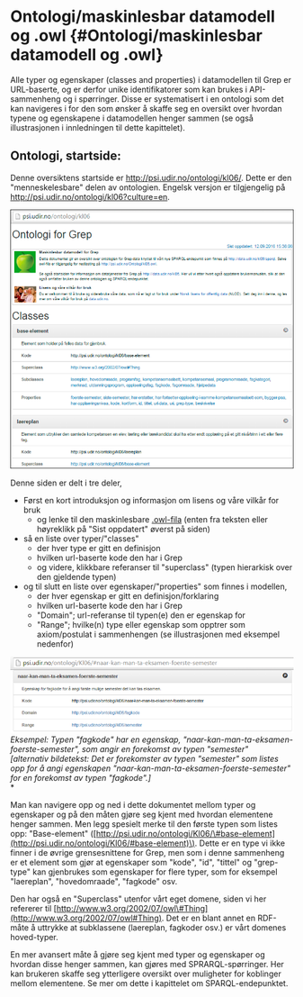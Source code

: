# Ontologi/maskinlesbar datamodell og .owl {#Ontologi/maskinlesbar datamodell og .owl}

Alle typer og egenskaper \(classes and properties\) i datamodellen til Grep er URL-baserte, og er derfor unike identifikatorer som kan brukes i API-sammenheng og i spørringer. Disse er systematisert i en ontologi som det kan navigeres i for den som ønsker å skaffe seg en oversikt over hvordan typene og egenskapene i datamodellen henger sammen \(se også illustrasjonen i innledningen til dette kapittelet\).

## Ontologi, startside:

Denne oversiktens startside er http://psi.udir.no/ontologi/kl06/. Dette er den "menneskelesbare" delen av ontologien. Engelsk versjon er tilgjengelig på http://psi.udir.no/ontologi/kl06?culture=en.

![ontologi forside](ontologi_forside.png)

Denne siden er delt i tre deler,

* Først en kort introduksjon og informasjon om lisens og våre vilkår for bruk
  * og lenke til den maskinlesbare [.owl-fila](http://psi.udir.no/Ontologi/kl06.owl) \(enten fra teksten eller høyreklikk på "Sist oppdatert" øverst på siden\)
* så en liste over typer/"classes"
  * der hver type er gitt en definisjon
  * hvilken url-baserte kode den har i Grep
  * og videre, klikkbare referanser til "superclass" \(typen hierarkisk over den gjeldende typen\)
* og til slutt en liste over egenskaper/"properties" som finnes i modellen,
  * der hver egenskap er gitt en definisjon/forklaring
  * hvilken url-baserte kode den har i Grep
  * "Domain"; url-referanse til typen\(e\) den er egenskap for
  * "Range"; hvilke\(n\) type eller egenskap som opptrer som axiom/postulat i sammenhengen \(se illustrasjonen med eksempel nedenfor\)

![Eksempel på property i ontologien](eksempel_paa_property_i_ontologien.png)  
_Eksempel: Typen "fagkode" har en egenskap, "naar-kan-man-ta-eksamen-foerste-semester", som angir en forekomst av typen "semester"_  
_\[alternativ bildetekst: Det er forekomster av typen "semester" som listes opp for å angi egenskapen "naar-kan-man-ta-eksamen-foerste-semester" for en forekomst av typen "fagkode".\]_  
\*

Man kan navigere opp og ned i dette dokumentet mellom typer og egenskaper og på den måten gjøre seg kjent med hvordan elementene henger sammen. Men legg spesielt merke til den første typen som listes opp: "Base-element" \([http://psi.udir.no/ontologi/Kl06/\#base-element](http://psi.udir.no/ontologi/Kl06/#base-element)\). Dette er en type vi ikke finner i de øvrige grensesnittene for Grep, men som i denne sammenheng er et element som gjør at egenskaper som "kode", "id", "tittel" og "grep-type" kan gjenbrukes som egenskaper for flere typer, som for eksempel "laereplan", "hovedomraade", "fagkode" osv.

Den har også en "Superclass" utenfor vårt eget domene, siden vi her refererer til [http://www.w3.org/2002/07/owl\#Thing](http://www.w3.org/2002/07/owl#Thing). Det er en blant annet en RDF-måte å uttrykke at subklassene \(laereplan, fagkoder osv.\) er vårt domenes hoved-typer.

En mer avansert måte å gjøre seg kjent med typer og egenskaper og hvordan disse henger sammen, kan gjøres med SPRARQL-spørringer. Her kan brukeren skaffe seg ytterligere oversikt over muligheter for koblinger mellom elementene. Se mer om dette i kapittelet om SPARQL-endepunktet.

